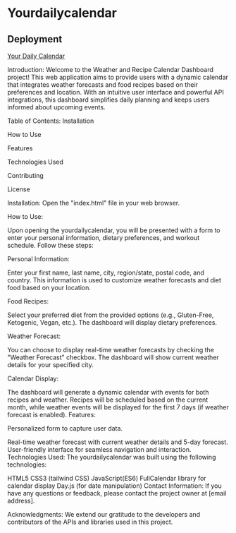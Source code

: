 # Yourdailycalendar

## Deployment

[Your Daily Calendar](https://otabek0111.github.io/Yourdailycalendar/)

Introduction:
Welcome to the Weather and Recipe Calendar Dashboard project! This web application aims to provide users with a dynamic calendar that integrates weather forecasts and food recipes based on their preferences and location. With an intuitive user interface and powerful API integrations, this dashboard simplifies daily planning and keeps users informed about upcoming events.

Table of Contents:
Installation

How to Use

Features

Technologies Used

Contributing

License

Installation:
Open the "index.html" file in your web browser.

How to Use:

Upon opening the yourdailycalendar, you will be presented with a form to enter your personal information, dietary preferences, and workout schedule. Follow these steps:

Personal Information:

Enter your first name, last name, city, region/state, postal code, and country.
This information is used to customize weather forecasts and diet food based on your location.

Food Recipes:

Select your preferred diet from the provided options (e.g., Gluten-Free, Ketogenic, Vegan, etc.).
The dashboard will display dietary preferences.

Weather Forecast:

You can choose to display real-time weather forecasts by checking the "Weather Forecast" checkbox.
The dashboard will show current weather details  for your specified city.

Calendar Display:

The dashboard will generate a dynamic calendar with events for both recipes and weather.
Recipes will be scheduled based on the current month, while weather events will be displayed for the first 7 days (if weather forecast is enabled).
Features:

Personalized form to capture user data.

Real-time weather forecast with current weather details and 5-day forecast.
User-friendly interface for seamless navigation and interaction.
Technologies Used:
The yourdailycalendar was built using the following technologies:

HTML5
CSS3 (tailwind CSS)
JavaScript(ES6)
FullCalendar library for calendar display
Day.js (for date manipulation)
Contact Information:
If you have any questions or feedback, please contact the project owner at [email address].

Acknowledgments:
We extend our gratitude to the developers and contributors of the APIs and libraries used in this project.


